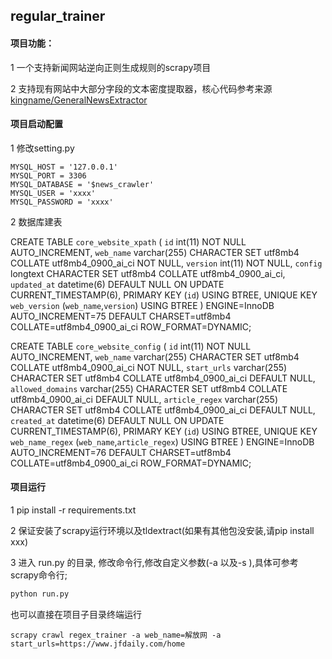 ## regular_trainer
#### 项目功能：
 1 一个支持新闻网站逆向正则生成规则的scrapy项目
 
 2 支持现有网站中大部分字段的文本密度提取器，核心代码参考来源[kingname/GeneralNewsExtractor](https://github.com/kingname/GeneralNewsExtractor)

#### 项目启动配置

 1 修改setting.py
 ```
 MYSQL_HOST = '127.0.0.1'
 MYSQL_PORT = 3306
 MYSQL_DATABASE = '$news_crawler'
 MYSQL_USER = 'xxxx'
 MYSQL_PASSWORD = 'xxxx'
 ```
 
 2 数据库建表
 
 CREATE TABLE `core_website_xpath` (
  `id` int(11) NOT NULL AUTO_INCREMENT,
  `web_name` varchar(255) CHARACTER SET utf8mb4 COLLATE utf8mb4_0900_ai_ci NOT NULL,
  `version` int(11) NOT NULL,
  `config` longtext CHARACTER SET utf8mb4 COLLATE utf8mb4_0900_ai_ci,
  `updated_at` datetime(6) DEFAULT NULL ON UPDATE CURRENT_TIMESTAMP(6),
  PRIMARY KEY (`id`) USING BTREE,
  UNIQUE KEY `web_version` (`web_name`,`version`) USING BTREE
 ) ENGINE=InnoDB AUTO_INCREMENT=75 DEFAULT CHARSET=utf8mb4 COLLATE=utf8mb4_0900_ai_ci 
 ROW_FORMAT=DYNAMIC;

 CREATE TABLE `core_website_config` (
  `id` int(11) NOT NULL AUTO_INCREMENT,
  `web_name` varchar(255) CHARACTER SET utf8mb4 COLLATE utf8mb4_0900_ai_ci NOT NULL,
  `start_urls` varchar(255) CHARACTER SET utf8mb4 COLLATE utf8mb4_0900_ai_ci DEFAULT NULL,
  `allowed_domains` varchar(255) CHARACTER SET utf8mb4 COLLATE utf8mb4_0900_ai_ci DEFAULT NULL,
  `article_regex` varchar(255) CHARACTER SET utf8mb4 COLLATE utf8mb4_0900_ai_ci DEFAULT NULL,
  `created_at` datetime(6) DEFAULT NULL ON UPDATE CURRENT_TIMESTAMP(6),
  PRIMARY KEY (`id`) USING BTREE,
  UNIQUE KEY `web_name_regex` (`web_name`,`article_regex`) USING BTREE
) ENGINE=InnoDB AUTO_INCREMENT=76 DEFAULT CHARSET=utf8mb4 COLLATE=utf8mb4_0900_ai_ci ROW_FORMAT=DYNAMIC;

#### 项目运行

1 pip install -r requirements.txt

2 保证安装了scrapy运行环境以及tldextract(如果有其他包没安装,请pip install xxx)

3 进入 run.py 的目录, 修改命令行,修改自定义参数(-a 以及-s ),具体可参考scrapy命令行;
``` python
python run.py
```
也可以直接在项目子目录终端运行
```
scrapy crawl regex_trainer -a web_name=解放网 -a start_urls=https://www.jfdaily.com/home

```

